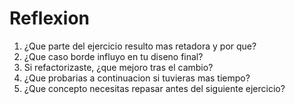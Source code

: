 # Reflexion

1. ¿Que parte del ejercicio resulto mas retadora y por que?
2. ¿Que caso borde influyo en tu diseno final?
3. Si refactorizaste, ¿que mejoro tras el cambio?
4. ¿Que probarias a continuacion si tuvieras mas tiempo?
5. ¿Que concepto necesitas repasar antes del siguiente ejercicio?
